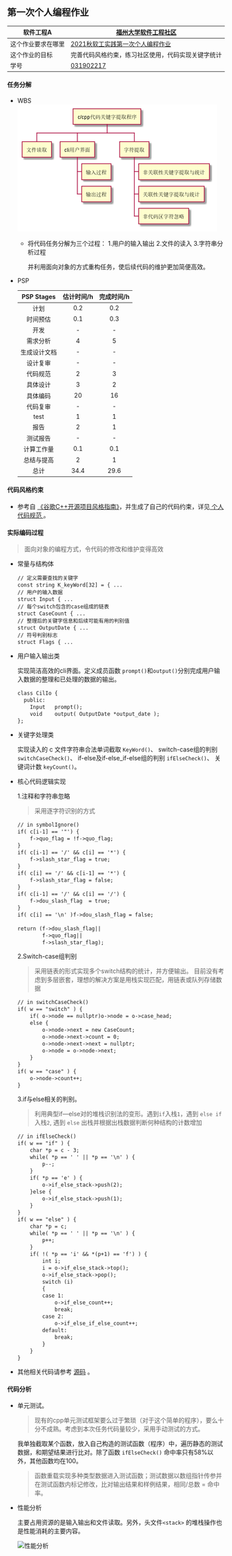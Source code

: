 ## 第一次个人编程作业

| 软件工程A | [福州大学软件工程社区](https://bbs.csdn.net/forums/fzuSoftwareEngineering2021) |
| ----------------- |--------------- | 
| 这个作业要求在哪里| [2021秋软工实践第一次个人编程作业](https://bbs.csdn.net/topics/600574694) | 
| 这个作业的目标 | 完善代码风格约束，练习社区使用，代码实现关键字统计 |
| 学号 | [031902217](https://blog.csdn.net/qq_54903139) |


#### 任务分解
- WBS
  ![WBS](https://github.com/fenriliuguang/031902217_psy/blob/master/out/code_1/code1_WBS/code1.png?raw=true)

  - 将代码任务分解为三个过程：
    1.用户的输入输出
    2.文件的读入
    3.字符串分析过程

    并利用面向对象的方式重构任务，使后续代码的维护更加简便高效。

- PSP

  |PSP Stages|估计时间/h|完成时间/h|
  |:--:|:--:|:--:|
  |计划|0.2|0.2|
  |时间预估|0.1|0.3|
  |开发| - | - |
  |需求分析| 4 | 5 |
  |生成设计文档|-|-|
  |设计复审| - | - |
  |代码规范| 2 | 3 |
  |具体设计| 3 | 2 |
  |具体编码| 20 | 16|
  |代码复审| - | - |
  |test| 1 | 1 |
  |报告| 2 | 1 |
  |测试报告| - | - |
  |计算工作量| 0.1 |0.1|
  |总结与提高|2|1|
  |总计|34.4|29.6|

#### 代码风格约束
 - 参考自 [《谷歌C++开源项目风格指南》](https://zh-google-styleguide.readthedocs.io/en/latest/google-cpp-styleguide/contents/)，并生成了自己的代码约束，详见[ 个人代码规范 ](https://github.com/fenriliuguang/031902217_psy/blob/master/README.md) 。

#### 实际编码过程
  > 面向对象的编程方式，令代码的修改和维护变得高效
  - 常量与结构体
    ```
    // 定义需要查找的关键字
    const string K_keyWord[32] = { ...
    // 用户的输入数据
    struct Input { ...
    // 每个switch包含的case组成的链表
    struct CaseCount { ...
    // 整理后的关键字信息和后续可能有用的判别值
    struct OutputDate { ...
    // 符号判别标志
    struct Flags { ...
    ```
  - 用户输入输出类

     实现简洁高效的cli界面。定义成员函数 `prompt()`和`output()`分别完成用户输入数据的整理和已处理的数据的输出。
      ```
      class CilIo {
        public:
          Input   prompt();
          void    output( OutputDate *output_date ); 
      };
      ```
  - 关键字处理类

    实现读入的 c 文件字符串合法单词截取 `KeyWord()`、
    switch-case组的判别 `switchCaseCheck()`、
    if-else及if-else_if-else组的判别 `ifElseCheck()`、 关键词计数 `keyCount()`。

  - 核心代码逻辑实现

    1.注释和字符串忽略
    >采用逐字符识别的方式
    ```
    // in symbolIgnore()
    if( c[i-1] == '"') {
        f->quo_flag = !f->quo_flag;
    }
    if( c[i-1] == '/' && c[i] == '*') {
        f->slash_star_flag = true;
    }
    if( c[i] == '/' && c[i-1] == '*') {
        f->slash_star_flag = false;
    }
    if( c[i-1] == '/' && c[i] == '/') {
        f->dou_slash_flag  = true;
    }
    if( c[i] == '\n' )f->dou_slash_flag = false;

    return (f->dou_slash_flag||
            f->quo_flag||
            f->slash_star_flag);
    ```
    2.Switch-case组判别
    > 采用链表的形式实现多个switch结构的统计，并方便输出。
    > 目前没有考虑到多层嵌套，理想的解决方案是用栈实现匹配，用链表或队列存储数据
    ```
    // in switchCaseCheck()
    if( w == "switch" ) {
        if( o->node == nullptr)o->node = o->case_head;
        else {
            o->node->next = new CaseCount;
            o->node->next->count = 0;
            o->node->next->next = nullptr;
            o->node = o->node->next;
        }
    }
    if( w == "case" ) {
        o->node->count++;
    }
    ```
    3.if与else相关的判别。
    > 利用典型if—else对的堆栈识别法的变形。遇到`if`入栈`1`，遇到 `else if` 入栈`2`, 遇到 `else` 出栈并根据出栈数据判断何种结构的计数增加
    ```
    // in ifElseCheck()
    if( w == "if" ) {
        char *p = c - 3;
        while( *p == ' ' || *p == '\n' ) {
            p--;
        }
        if( *p == 'e' ) {
            o->if_else_stack->push(2);
        }else {
            o->if_else_stack->push(1);
        }
    }
    if( w == "else" ) {
        char *p = c;
        while( *p == ' ' || *p == '\n' ) {
            p++;
        }
        if( !( *p == 'i' && *(p+1) == 'f') ) {
            int i;
            i = o->if_else_stack->top();
            o->if_else_stack->pop();
            switch (i)
            {
            case 1:
                o->if_else_count++;
                break;
            case 2:
                o->if_else_if_else_count++;
            default:
                break;
            }
        }
    }
    ```

  - 其他相关代码请参考 [源码](https://github.com/fenriliuguang/031902217_psy/blob/master/code_1/src/main.cpp) 。

#### 代码分析

- 单元测试。
  > 现有的cpp单元测试框架要么过于繁琐（对于这个简单的程序），要么十分不成熟。考虑到本次任务代码量较少，采用手动测试的方式。

  我单独截取某个函数，放入自己构造的测试函数（程序）中，遍历静态的测试数据，和期望结果进行比对。除了函数 `ifElseCheck()` 命中率只有58%以外，其他函数均在100。

  > 函数重载实现多种类型数据进入测试函数；测试数据以数组指针传参并在测试函数内标记修改，比对输出结果和样例结果，相同/总数 = 命中率。

- 性能分析

  主要占用资源的是输入输出和文件读取。另外，头文件`<stack>` 的堆栈操作也是性能消耗的主要内容。

  ![性能分析]()
